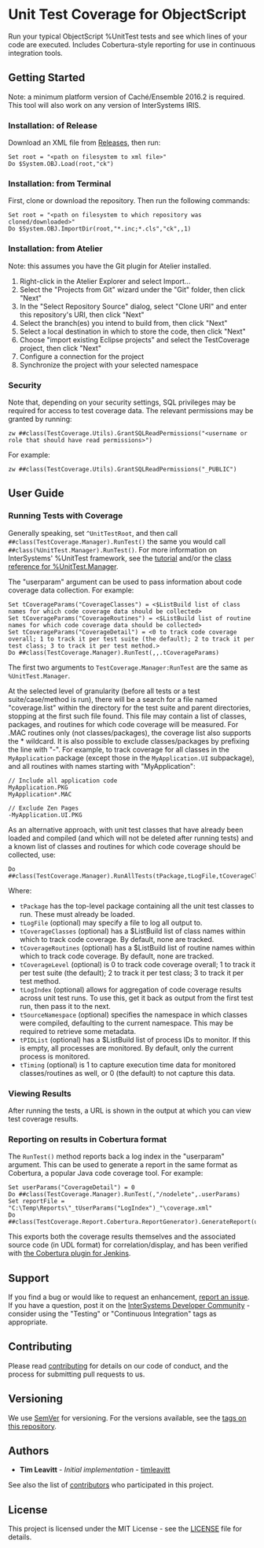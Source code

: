 # Unit Test Coverage for ObjectScript

Run your typical ObjectScript %UnitTest tests and see which lines of your code are executed. Includes Cobertura-style reporting for use in continuous integration tools.

## Getting Started

Note: a minimum platform version of Caché/Ensemble 2016.2 is required.
This tool will also work on any version of InterSystems IRIS.

### Installation: of Release

Download an XML file from [Releases](https://github.com/intersystems/TestCoverage/releases), then run:
```
Set root = "<path on filesystem to xml file>"
Do $System.OBJ.Load(root,"ck")
```

### Installation: from Terminal

First, clone or download the repository. Then run the following commands:

```
Set root = "<path on filesystem to which repository was cloned/downloaded>"
Do $System.OBJ.ImportDir(root,"*.inc;*.cls","ck",,1)
```

### Installation: from Atelier

Note: this assumes you have the Git plugin for Atelier installed.

1. Right-click in the Atelier Explorer and select Import...
2. Select the "Projects from Git" wizard under the "Git" folder, then click "Next"
3. In the "Select Repository Source" dialog, select "Clone URI" and enter this repository's URI, then click "Next"
4. Select the branch(es) you intend to build from, then click "Next"
5. Select a local destination in which to store the code, then click "Next"
6. Choose "import existing Eclipse projects" and select the TestCoverage project, then click "Next"
7. Configure a connection for the project
8. Synchronize the project with your selected namespace

### Security
Note that, depending on your security settings, SQL privileges may be required for access to test coverage data. The relevant permissions may be granted by running:

```
zw ##class(TestCoverage.Utils).GrantSQLReadPermissions("<username or role that should have read permissions>")
```

For example:

```
zw ##class(TestCoverage.Utils).GrantSQLReadPermissions("_PUBLIC")
```

## User Guide

### Running Tests with Coverage
Generally speaking, set `^UnitTestRoot`, and then call `##class(TestCoverage.Manager).RunTest()` the same you would call `##class(%UnitTest.Manager).RunTest()`. For more information on InterSystems' %UnitTest framework, see the [tutorial](https://docs.intersystems.com/latest/csp/docbook/DocBook.UI.Page.cls?KEY=TUNT) and/or the [class reference for %UnitTest.Manager](https://docs.intersystems.com/latest/csp/documatic/%25CSP.Documatic.cls?PAGE=CLASS&LIBRARY=%25SYS&CLASSNAME=%25UnitTest.Manager).

The "userparam" argument can be used to pass information about code coverage data collection. For example:

```
Set tCoverageParams("CoverageClasses") = <$ListBuild list of class names for which code coverage data should be collected>
Set tCoverageParams("CoverageRoutines") = <$ListBuild list of routine names for which code coverage data should be collected>
Set tCoverageParams("CoverageDetail") = <0 to track code coverage overall; 1 to track it per test suite (the default); 2 to track it per test class; 3 to track it per test method.>
Do ##class(TestCoverage.Manager).RunTest(,,.tCoverageParams)
```

The first two arguments to `TestCoverage.Manager:RunTest` are the same as `%UnitTest.Manager`.

At the selected level of granularity (before all tests or a test suite/case/method is run), there will be a search for a file named "coverage.list" within the directory for the test suite and parent directories, stopping at the first such file found. This file may contain a list of classes, packages, and routines for which code coverage will be measured. For .MAC routines only (not classes/packages), the coverage list also supports the * wildcard. It is also possible to exclude classes/packages by prefixing the line with "-". For example, to track coverage for all classes in the `MyApplication` package (except those in the `MyApplication.UI` subpackage), and all routines with names starting with "MyApplication":

```
// Include all application code
MyApplication.PKG
MyApplication*.MAC

// Exclude Zen Pages
-MyApplication.UI.PKG
```

As an alternative approach, with unit test classes that have already been loaded and compiled (and which will not be deleted after running tests) and a known list of classes and routines for which code coverage should be collected, use:

```
Do ##class(TestCoverage.Manager).RunAllTests(tPackage,tLogFile,tCoverageClasses,tCoverageRoutines,tCoverageLevel,.tLogIndex,tSourceNamespace,tProcessIDs,tTiming)
```

Where:

* `tPackage` has the top-level package containing all the unit test classes to run. These must already be loaded.
* `tLogFile` (optional) may specify a file to log all output to.
* `tCoverageClasses` (optional) has a $ListBuild list of class names within which to track code coverage. By default, none are tracked.
* `tCoverageRoutines` (optional) has a $ListBuild list of routine names within which to track code coverage. By default, none are tracked.
* `tCoverageLevel` (optional) is 0 to track code coverage overall; 1 to track it per test suite (the default); 2 to track it per test class; 3 to track it per test method.
* `tLogIndex` (optional) allows for aggregation of code coverage results across unit test runs. To use this, get it back as output from the first test run, then pass it to the next.
* `tSourceNamespace` (optional) specifies the namespace in which classes were compiled, defaulting to the current namespace. This may be required to retrieve some metadata.
* `tPIDList` (optional) has a $ListBuild list of process IDs to monitor. If this is empty, all processes are monitored. By default, only the current process is monitored.
* `tTiming` (optional) is 1 to capture execution time data for monitored classes/routines as well, or 0 (the default) to not capture this data.

### Viewing Results
After running the tests, a URL is shown in the output at which you can view test coverage results.

### Reporting on results in Cobertura format
The `RunTest()` method reports back a log index in the "userparam" argument. This can be used to generate a report in the same format as Cobertura, a popular Java code coverage tool. For example:

```
Set userParams("CoverageDetail") = 0
Do ##class(TestCoverage.Manager).RunTest(,"/nodelete",.userParams)
Set reportFile = "C:\Temp\Reports\"_tUserParams("LogIndex")_"\coverage.xml"
Do ##class(TestCoverage.Report.Cobertura.ReportGenerator).GenerateReport(userParams("LogIndex"),reportFile)
```

This exports both the coverage results themselves and the associated source code (in UDL format) for correlation/display, and has been verified with [the Cobertura plugin for Jenkins](https://wiki.jenkins.io/display/JENKINS/Cobertura+Plugin).

## Support

If you find a bug or would like to request an enhancement, [report an issue](https://github.com/intersystems/TestCoverage/issues/new). If you have a question, post it on the [InterSystems Developer Community](https://community.intersystems.com/) - consider using the "Testing" or "Continuous Integration" tags as appropriate.

## Contributing

Please read [contributing](CONTRIBUTING.md) for details on our code of conduct, and the process for submitting pull requests to us.

## Versioning

We use [SemVer](http://semver.org/) for versioning. For the versions available, see the [tags on this repository](https://github.com/intersystems/TestCoverage/tags).

## Authors

* **Tim Leavitt** - *Initial implementation* - [timleavitt](http://github.com/timleavitt)

See also the list of [contributors](https://github.com/intersystems/TestCoverage/contributors) who participated in this project.

## License

This project is licensed under the MIT License - see the [LICENSE](LICENSE) file for details.